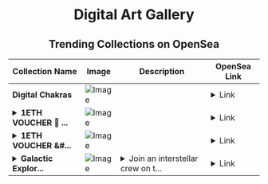 <div align="center">

# Digital Art Gallery

## Trending Collections on OpenSea

| Collection Name                       | Image                                                                                     | Description                       | OpenSea Link                                                                                          |
|---------------------------------------|-------------------------------------------------------------------------------------------|-----------------------------------|--------------------------------------------------------------------------------------------------------|
| **Digital Chakras** | ![Image](https://i.seadn.io/s/raw/files/b6ccf20f3388a824fa4060d58547025c.png?w=500&auto=format?w=200&auto=format) |  | <details><summary>Link</summary>[Digital Chakras](https://opensea.io/collection/digital-chakras)</details> |
| **<details><summary>1ETH VOUCHER 🎁 ...</summary>1ETH VOUCHER 🎁 [#148]</details>** | ![Image](https://i.seadn.io/s/raw/files/617c6f54896878b0d5466302ca0a03ad.png?w=500&auto=format?w=200&auto=format) |  | <details><summary>Link</summary>[1ETH VOUCHER 🎁 [#148]](https://opensea.io/collection/1eth-voucher-148)</details> |
| **<details><summary>1ETH VOUCHER &#...</summary>1ETH VOUCHER &#127873; [#549]</details>** | ![Image](https://i.seadn.io/s/raw/files/642cb5caaf94633c937e29614369f5b4.jpg?w=500&auto=format?w=200&auto=format) |  | <details><summary>Link</summary>[1ETH VOUCHER &#127873; [#549]](https://opensea.io/collection/1eth-voucher-549-1)</details> |
| **<details><summary>Galactic Explor...</summary>Galactic Explorers of Nebulon</details>** | ![Image](https://i.seadn.io/s/raw/files/7a9c9081993efe2af7bbe8fbf885f8d4.png?w=500&auto=format?w=200&auto=format) | <details><summary>Join an interstellar crew on t...</summary>Join an interstellar crew on their space odyssey. Each explorer is unique and crafted to reflect distant worlds. Explore the cosmos through these one-of-a-kind NFTs.</details> | <details><summary>Link</summary>[Galactic Explorers of Nebulon](https://opensea.io/collection/galactic-explorers-of-nebulon)</details> |

</div>